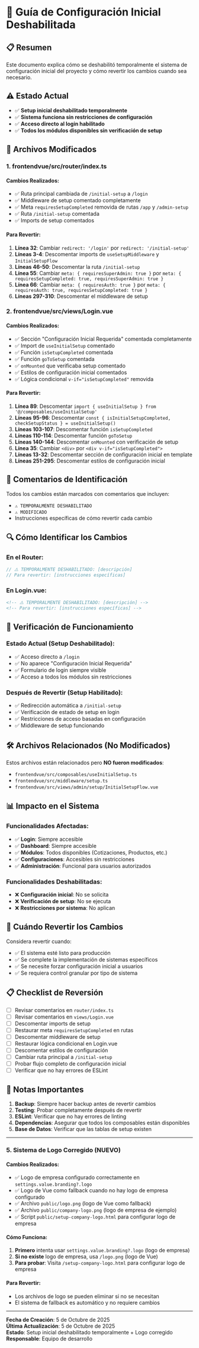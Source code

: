 # 🔧 Guía de Configuración Inicial Deshabilitada

## 📋 **Resumen**

Este documento explica cómo se deshabilitó temporalmente el sistema de configuración inicial del proyecto y cómo revertir los cambios cuando sea necesario.

## ⚠️ **Estado Actual**

- ✅ **Setup inicial deshabilitado temporalmente**
- ✅ **Sistema funciona sin restricciones de configuración**
- ✅ **Acceso directo al login habilitado**
- ✅ **Todos los módulos disponibles sin verificación de setup**

## 🔧 **Archivos Modificados**

### **1. frontendvue/src/router/index.ts**

#### **Cambios Realizados:**
- ✅ Ruta principal cambiada de `/initial-setup` a `/login`
- ✅ Middleware de setup comentado completamente
- ✅ Meta `requiresSetupCompleted` removida de rutas `/app` y `/admin-setup`
- ✅ Ruta `/initial-setup` comentada
- ✅ Imports de setup comentados

#### **Para Revertir:**
1. **Línea 32**: Cambiar `redirect: '/login'` por `redirect: '/initial-setup'`
2. **Líneas 3-4**: Descomentar imports de `useSetupMiddleware` y `InitialSetupFlow`
3. **Líneas 46-50**: Descomentar la ruta `/initial-setup`
4. **Línea 55**: Cambiar `meta: { requiresSuperAdmin: true }` por `meta: { requiresSetupCompleted: true, requiresSuperAdmin: true }`
5. **Línea 66**: Cambiar `meta: { requiresAuth: true }` por `meta: { requiresAuth: true, requiresSetupCompleted: true }`
6. **Líneas 297-310**: Descomentar el middleware de setup

### **2. frontendvue/src/views/Login.vue**

#### **Cambios Realizados:**
- ✅ Sección "Configuración Inicial Requerida" comentada completamente
- ✅ Import de `useInitialSetup` comentado
- ✅ Función `isSetupCompleted` comentada
- ✅ Función `goToSetup` comentada
- ✅ `onMounted` que verificaba setup comentado
- ✅ Estilos de configuración inicial comentados
- ✅ Lógica condicional `v-if="isSetupCompleted"` removida

#### **Para Revertir:**
1. **Línea 89**: Descomentar `import { useInitialSetup } from '@/composables/useInitialSetup'`
2. **Líneas 95-96**: Descomentar `const { isInitialSetupCompleted, checkSetupStatus } = useInitialSetup()`
3. **Líneas 103-107**: Descomentar función `isSetupCompleted`
4. **Líneas 110-114**: Descomentar función `goToSetup`
5. **Líneas 140-144**: Descomentar `onMounted` con verificación de setup
6. **Línea 35**: Cambiar `<div>` por `<div v-if="isSetupCompleted">`
7. **Líneas 13-32**: Descomentar sección de configuración inicial en template
8. **Líneas 251-295**: Descomentar estilos de configuración inicial

## 📝 **Comentarios de Identificación**

Todos los cambios están marcados con comentarios que incluyen:
- `⚠️ TEMPORALMENTE DESHABILITADO`
- `⚠️ MODIFICADO`
- Instrucciones específicas de cómo revertir cada cambio

## 🔍 **Cómo Identificar los Cambios**

### **En el Router:**
```typescript
// ⚠️ TEMPORALMENTE DESHABILITADO: [descripción]
// Para revertir: [instrucciones específicas]
```

### **En Login.vue:**
```html
<!-- ⚠️ TEMPORALMENTE DESHABILITADO: [descripción] -->
<!-- Para revertir: [instrucciones específicas] -->
```

## 🚀 **Verificación de Funcionamiento**

### **Estado Actual (Setup Deshabilitado):**
- ✅ Acceso directo a `/login`
- ✅ No aparece "Configuración Inicial Requerida"
- ✅ Formulario de login siempre visible
- ✅ Acceso a todos los módulos sin restricciones

### **Después de Revertir (Setup Habilitado):**
- ✅ Redirección automática a `/initial-setup`
- ✅ Verificación de estado de setup en login
- ✅ Restricciones de acceso basadas en configuración
- ✅ Middleware de setup funcionando

## 🛠️ **Archivos Relacionados (No Modificados)**

Estos archivos están relacionados pero **NO fueron modificados**:
- `frontendvue/src/composables/useInitialSetup.ts`
- `frontendvue/src/middleware/setup.ts`
- `frontendvue/src/views/admin/setup/InitialSetupFlow.vue`

## 📊 **Impacto en el Sistema**

### **Funcionalidades Afectadas:**
- ✅ **Login**: Siempre accesible
- ✅ **Dashboard**: Siempre accesible
- ✅ **Módulos**: Todos disponibles (Cotizaciones, Productos, etc.)
- ✅ **Configuraciones**: Accesibles sin restricciones
- ✅ **Administración**: Funcional para usuarios autorizados

### **Funcionalidades Deshabilitadas:**
- ❌ **Configuración inicial**: No se solicita
- ❌ **Verificación de setup**: No se ejecuta
- ❌ **Restricciones por sistema**: No aplican

## 🎯 **Cuándo Revertir los Cambios**

Considera revertir cuando:
- ✅ El sistema esté listo para producción
- ✅ Se complete la implementación de sistemas específicos
- ✅ Se necesite forzar configuración inicial a usuarios
- ✅ Se requiera control granular por tipo de sistema

## 📋 **Checklist de Reversión**

- [ ] Revisar comentarios en `router/index.ts`
- [ ] Revisar comentarios en `views/Login.vue`
- [ ] Descomentar imports de setup
- [ ] Restaurar meta `requiresSetupCompleted` en rutas
- [ ] Descomentar middleware de setup
- [ ] Restaurar lógica condicional en Login.vue
- [ ] Descomentar estilos de configuración
- [ ] Cambiar ruta principal a `/initial-setup`
- [ ] Probar flujo completo de configuración inicial
- [ ] Verificar que no hay errores de ESLint

## 🚨 **Notas Importantes**

1. **Backup**: Siempre hacer backup antes de revertir cambios
2. **Testing**: Probar completamente después de revertir
3. **ESLint**: Verificar que no hay errores de linting
4. **Dependencias**: Asegurar que todos los composables están disponibles
5. **Base de Datos**: Verificar que las tablas de setup existen

---

### **5. Sistema de Logo Corregido (NUEVO)**

#### **Cambios Realizados:**
- ✅ Logo de empresa configurado correctamente en `settings.value.branding?.logo`
- ✅ Logo de Vue como fallback cuando no hay logo de empresa configurado
- ✅ Archivo `public/logo.png` (logo de Vue como fallback)
- ✅ Archivo `public/company-logo.png` (logo de empresa de ejemplo)
- ✅ Script `public/setup-company-logo.html` para configurar logo de empresa

#### **Cómo Funciona:**
1. **Primero** intenta usar `settings.value.branding?.logo` (logo de empresa)
2. **Si no existe** logo de empresa, usa `/logo.png` (logo de Vue)
3. **Para probar**: Visita `/setup-company-logo.html` para configurar logo de empresa

#### **Para Revertir:**
- Los archivos de logo se pueden eliminar si no se necesitan
- El sistema de fallback es automático y no requiere cambios

---

**Fecha de Creación**: 5 de Octubre de 2025  
**Última Actualización**: 5 de Octubre de 2025  
**Estado**: Setup inicial deshabilitado temporalmente + Logo corregido  
**Responsable**: Equipo de desarrollo
